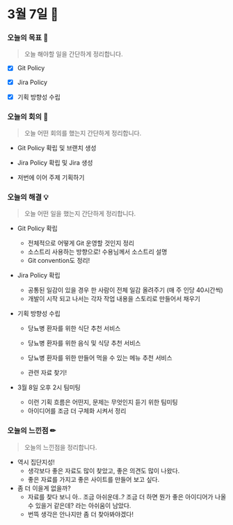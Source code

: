 # 3월 7일 🔮

### 오늘의 목표 🎯

> 오늘 해야할 일을 간단하게 정리합니다.

- [x] Git Policy
- [x] Jira Policy
- [x] 기획 방향성 수립



###  오늘의 회의 👥

> 오늘 어떤 회의를 했는지 간단하게 정리합니다.

- Git Policy 확립 및 브랜치 생성

- Jira Policy 확립 및 Jira 생성

- 저번에 이어 주제 기획하기

  

### 오늘의 해결 💡

> 오늘 어떤 일을 했는지 간단하게 정리합니다.

- Git Policy 확립

  - 전체적으로 어떻게 Git 운영할 것인지 정리
  - 소스트리 사용하는 방향으로! 수용님께서 소스트리 설명
  - Git convention도 정리!

- Jira Policy 확립

  - 공통된 일감이 있을 경우 한 사람이 전체 일감 올려주기 (매 주 인당 40시간씩)
  - 개발이 시작 되고 나서는 각자 작업 내용을 스토리로 만들어서 채우기

- 기획 방향성 수립

  - 당뇨병 환자를 위한 식단 추천 서비스
  - 당뇨병 환자를 위한 음식 및 식당 추천 서비스
  - 당뇨병 환자를 위한 만들어 먹을 수 있는 메뉴 추천 서비스

  - 관련 자료 찾기!

- 3월 8일 오후 2시 팀미팅

  - 이런 기획 흐름은 어떤지, 문제는 무엇인지 듣기 위한 팀미팅
  - 아이디어를 조금 더 구체화 시켜서 정리




### 오늘의 느낀점 ✏

> 오늘의 느낀점을 정리합니다.

- 역시 집단지성!
  - 생각보다 좋은 자료도 많이 찾았고, 좋은 의견도 많이 나왔다.
  - 좋은 자료를 가지고 좋은 사이트를 만들어 보고 싶다.
- 좀 더 이을게 없을까?
  - 자료를 찾다 보니 아..  조금 아쉬운데..? 조금 더 하면 뭔가 좋은 아이디어가 나올 수 있을거 같은데? 라는 아쉬움이 남았다.
  - 번뜩 생각은 안나지만 좀 더 찾아봐야겠다!
